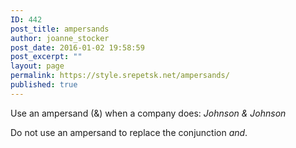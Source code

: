 ```yaml
---
ID: 442
post_title: ampersands
author: joanne_stocker
post_date: 2016-01-02 19:58:59
post_excerpt: ""
layout: page
permalink: https://style.srepetsk.net/ampersands/
published: true
---
```

Use an ampersand (&amp;) when a company does: <em>Johnson &amp; Johnson</em>

Do not use an ampersand to replace the conjunction <em>and</em>.